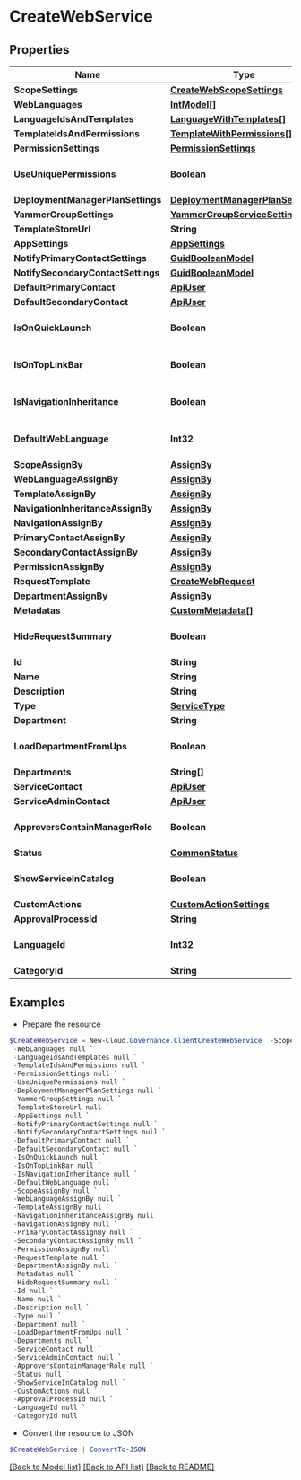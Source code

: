 # CreateWebService
## Properties

Name | Type | Description | Notes
------------ | ------------- | ------------- | -------------
**ScopeSettings** | [**CreateWebScopeSettings**](CreateWebScopeSettings.md) |  | [optional] 
**WebLanguages** | [**IntModel[]**](IntModel.md) |  | [optional] 
**LanguageIdsAndTemplates** | [**LanguageWithTemplates[]**](LanguageWithTemplates.md) |  | [optional] 
**TemplateIdsAndPermissions** | [**TemplateWithPermissions[]**](TemplateWithPermissions.md) |  | [optional] 
**PermissionSettings** | [**PermissionSettings**](PermissionSettings.md) |  | [optional] 
**UseUniquePermissions** | **Boolean** |  | [optional] [default to $false]
**DeploymentManagerPlanSettings** | [**DeploymentManagerPlanSettings**](DeploymentManagerPlanSettings.md) |  | [optional] 
**YammerGroupSettings** | [**YammerGroupServiceSettings**](YammerGroupServiceSettings.md) |  | [optional] 
**TemplateStoreUrl** | **String** |  | [optional] 
**AppSettings** | [**AppSettings**](AppSettings.md) |  | [optional] 
**NotifyPrimaryContactSettings** | [**GuidBooleanModel**](GuidBooleanModel.md) |  | [optional] 
**NotifySecondaryContactSettings** | [**GuidBooleanModel**](GuidBooleanModel.md) |  | [optional] 
**DefaultPrimaryContact** | [**ApiUser**](ApiUser.md) |  | [optional] 
**DefaultSecondaryContact** | [**ApiUser**](ApiUser.md) |  | [optional] 
**IsOnQuickLaunch** | **Boolean** |  | [optional] [default to $false]
**IsOnTopLinkBar** | **Boolean** |  | [optional] [default to $false]
**IsNavigationInheritance** | **Boolean** |  | [optional] [default to $false]
**DefaultWebLanguage** | **Int32** |  | [optional] [default to 0]
**ScopeAssignBy** | [**AssignBy**](AssignBy.md) |  | [optional] 
**WebLanguageAssignBy** | [**AssignBy**](AssignBy.md) |  | [optional] 
**TemplateAssignBy** | [**AssignBy**](AssignBy.md) |  | [optional] 
**NavigationInheritanceAssignBy** | [**AssignBy**](AssignBy.md) |  | [optional] 
**NavigationAssignBy** | [**AssignBy**](AssignBy.md) |  | [optional] 
**PrimaryContactAssignBy** | [**AssignBy**](AssignBy.md) |  | [optional] 
**SecondaryContactAssignBy** | [**AssignBy**](AssignBy.md) |  | [optional] 
**PermissionAssignBy** | [**AssignBy**](AssignBy.md) |  | [optional] 
**RequestTemplate** | [**CreateWebRequest**](CreateWebRequest.md) |  | [optional] 
**DepartmentAssignBy** | [**AssignBy**](AssignBy.md) |  | [optional] 
**Metadatas** | [**CustomMetadata[]**](CustomMetadata.md) |  | [optional] 
**HideRequestSummary** | **Boolean** |  | [optional] [default to $false]
**Id** | **String** |  | [optional] 
**Name** | **String** |  | [optional] 
**Description** | **String** |  | [optional] 
**Type** | [**ServiceType**](ServiceType.md) |  | [optional] 
**Department** | **String** |  | [optional] 
**LoadDepartmentFromUps** | **Boolean** |  | [optional] [default to $false]
**Departments** | **String[]** |  | [optional] 
**ServiceContact** | [**ApiUser**](ApiUser.md) |  | [optional] 
**ServiceAdminContact** | [**ApiUser**](ApiUser.md) |  | [optional] 
**ApproversContainManagerRole** | **Boolean** |  | [optional] [default to $false]
**Status** | [**CommonStatus**](CommonStatus.md) |  | [optional] 
**ShowServiceInCatalog** | **Boolean** |  | [optional] [default to $false]
**CustomActions** | [**CustomActionSettings**](CustomActionSettings.md) |  | [optional] 
**ApprovalProcessId** | **String** |  | [optional] 
**LanguageId** | **Int32** |  | [optional] [default to 0]
**CategoryId** | **String** |  | [optional] 

## Examples

- Prepare the resource
```powershell
$CreateWebService = New-Cloud.Governance.ClientCreateWebService  -ScopeSettings null `
 -WebLanguages null `
 -LanguageIdsAndTemplates null `
 -TemplateIdsAndPermissions null `
 -PermissionSettings null `
 -UseUniquePermissions null `
 -DeploymentManagerPlanSettings null `
 -YammerGroupSettings null `
 -TemplateStoreUrl null `
 -AppSettings null `
 -NotifyPrimaryContactSettings null `
 -NotifySecondaryContactSettings null `
 -DefaultPrimaryContact null `
 -DefaultSecondaryContact null `
 -IsOnQuickLaunch null `
 -IsOnTopLinkBar null `
 -IsNavigationInheritance null `
 -DefaultWebLanguage null `
 -ScopeAssignBy null `
 -WebLanguageAssignBy null `
 -TemplateAssignBy null `
 -NavigationInheritanceAssignBy null `
 -NavigationAssignBy null `
 -PrimaryContactAssignBy null `
 -SecondaryContactAssignBy null `
 -PermissionAssignBy null `
 -RequestTemplate null `
 -DepartmentAssignBy null `
 -Metadatas null `
 -HideRequestSummary null `
 -Id null `
 -Name null `
 -Description null `
 -Type null `
 -Department null `
 -LoadDepartmentFromUps null `
 -Departments null `
 -ServiceContact null `
 -ServiceAdminContact null `
 -ApproversContainManagerRole null `
 -Status null `
 -ShowServiceInCatalog null `
 -CustomActions null `
 -ApprovalProcessId null `
 -LanguageId null `
 -CategoryId null
```

- Convert the resource to JSON
```powershell
$CreateWebService | ConvertTo-JSON
```

[[Back to Model list]](../README.md#documentation-for-models) [[Back to API list]](../README.md#documentation-for-api-endpoints) [[Back to README]](../README.md)

